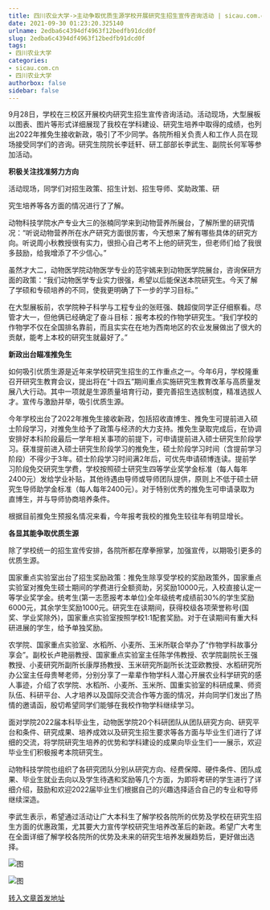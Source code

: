 ```yaml
---
title: 四川农业大学->主动争取优质生源学校开展研究生招生宣传咨询活动 | sicau.com.cn
date: 2021-09-30 01:23:20.325140
urlname: 2edba6c4394df4963f12bedfb91dcd0f
slug: 2edba6c4394df4963f12bedfb91dcd0f
tags: 
- 四川农业大学
categories:
- sicau.com.cn
- 四川农业大学
authorbox: false
sidebar: false
---
```

9月28日，学校在三校区开展校内研究生招生宣传咨询活动。活动现场，大型展板以图表、图片等形式详细展现了我校在学科建设、研究生培养中取得的成绩，也列出2022年推免生接收新政，吸引了不少同学。各院所相关负责人和工作人员在现场接受同学们的咨询。研究生院院长李廷轩、研工部部长李武生、副院长何军等参加活动。  

**积极关注找准努力方向**

活动现场，同学们对招生政策、招生计划、招生导师、奖助政策、研
<!--more-->
究生培养等各方面的情况进行了了解。

动物科技学院水产专业大三的张楠同学来到动物营养所展台，了解所里的研究情况：“听说动物营养所在水产研究方面很厉害，今天想来了解有哪些具体的研究方向。听说周小秋教授很有实力，很担心自己考不上他的研究生，但老师们给了我很多鼓励，给我增添了不少信心。”

虽然才大二，动物医学院动物医学专业的范宇嫣来到动物医学院展台，咨询保研方面的政策：“我们动物医学专业实力很强，希望以后能保送本院研究生。今天了解了学硕和专硕培养的不同，使我更明确了下一步的学习目标。”

在大型展板前，农学院种子科学与工程专业的张旺强、魏超俊同学正仔细察看。尽管才大一，但他俩已经确定了奋斗目标：报考本校的作物学研究生。“我们学校的作物学不仅在全国排名靠前，而且实实在在地为西南地区的农业发展做出了很大的贡献，能考上本校的研究生就最好了。”

**新政出台瞄准推免生**

如何吸引优质生源是近年来学校研究生招生的工作重点之一。今年6月，学校隆重召开研究生教育会议，提出将在“十四五”期间重点实施研究生教育改革与高质量发展八大行动。其中一项就是生源质量培育行动，要完善招生选拔制度，精准选拔人才。宣传与激励并举，吸引优质生源。

今年学校出台了2022年推免生接收新政，包括招收直博生、推免生可提前进入硕士阶段学习，对推免生给予了政策与经济的大力支持。推免生录取完成后，在协调安排好本科阶段最后一学年相关事项的前提下，可申请提前进入硕士研究生阶段学习。获准提前进入硕士研究生阶段学习的推免生，硕士阶段学习时间（含提前学习阶段）不得少于3年。硕士阶段学习时间满2年后，可优先申请硕博连读。提前学习阶段免交研究生学费，学校按照硕士研究生四等学业奖学金标准（每人每年2400元）发给学业补贴，其他待遇由导师或导师团队提供，原则上不低于硕士研究生导师助学金标准（每人每年2400元）。对于特别优秀的推免生可申请录取为直博生，并与导师协商培养条件。

根据目前推免生预报名情况来看，今年报考我校的推免生较往年有明显增长。

**各显其能争取优质生源**

除了学校统一的招生宣传安排，各院所都在摩拳擦掌，加强宣传，以期吸引更多的优质生源。

国家重点实验室出台了招生奖励政策：推免生除享受学校的奖励政策外，国家重点实验室对推免生硕士期间的学费进行全额资助，另奖励10000元，入校直接认定一等学业奖学金。统考生(第一志愿报考本单位)全年级统考成绩前30%的学生奖励6000元，其余学生奖励1000元。研究生在读期间，获得校级各项荣誉称号(国奖、学业奖除外)，国家重点实验室按照学校1:1配套奖励。对于在读期间有重大科研进展的学生，给予单独奖励。

农学院、国家重点实验室、水稻所、小麦所、玉米所联合举办了“作物学科故事分享会”。副校长卢艳丽教授、国家重点实验室主任陈学伟教授、农学院副院长王强教授、小麦研究所副所长康厚扬教授、玉米研究所副所长沈亚欧教授、水稻研究所办公室主任母贵琴老师，分别分享了一辈辈作物学科人潜心开展农业科学研究的感人事迹，介绍了农学院、水稻所、小麦所、玉米所、国重实验室的科研成果、师资队伍、科研平台、人才培养以及国际交流合作等方面的情况，并向同学们发出了热情的邀请函，殷切希望同学们能够在我校作物学科继续学习。

面对学院2022届本科毕业生，动物医学院20个科研团队从团队研究方向、研究平台和条件、研究成果、培养成效以及研究生招生要求等各方面与毕业生们进行了详细的交流，将学院研究生培养的优势和学科建设的成果向毕业生们一一展示，欢迎毕业生们积极报考本院研究生。

动物科技学院也组织了各研究团队分别从研究方向、经费保障、硬件条件、团队成果、毕业生就业去向以及学生待遇和奖励等几个方面，为即将考研的学生进行了详细介绍，鼓励和欢迎2022届毕业生们根据自己的兴趣选择适合自己的专业和导师继续深造。

李武生表示，希望通过活动让广大本科生了解学校各院所的优势及学校在研究生招生方面的优惠政策，尤其要大力宣传学校研究生培养改革后的新政。希望广大考生在全面详细了解学校各院所的优势及未来的研究生培养发展趋势后，更好做出选择。

![图](https://news.sicau.edu.cn/__local/0/84/A0/E26295823DCE6992151C1514F26_1837111A_17971.jpg)

![图](https://news.sicau.edu.cn/__local/A/AA/FA/96A25895737AAA65FB8D318E4EF_807F9FEC_178FF.jpg)

[转入文章首发地址](https://news.sicau.edu.cn/info/1078/64776.htm)
